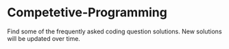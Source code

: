 # Competetive-Programming
Find some of the frequently asked coding question solutions. New solutions will be updated over time.

